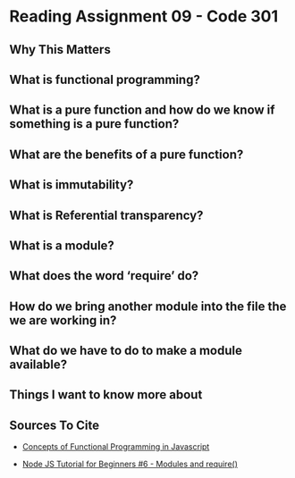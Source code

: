 # Reading Assignment 09 - Code 301

## Why This Matters

## What is functional programming?

## What is a pure function and how do we know if something is a pure function?

## What are the benefits of a pure function?

## What is immutability?

## What is Referential transparency?

## What is a module?

## What does the word ‘require’ do?

## How do we bring another module into the file the we are working in?

## What do we have to do to make a module available?

## Things I want to know more about

## Sources To Cite

- [Concepts of Functional Programming in Javascript](https://medium.com/the-renaissance-developer/concepts-of-functional-programming-in-javascript-6bc84220d2aa)

- [Node JS Tutorial for Beginners #6 - Modules and require()](https://www.youtube.com/watch?v=xHLd36QoS4k)
